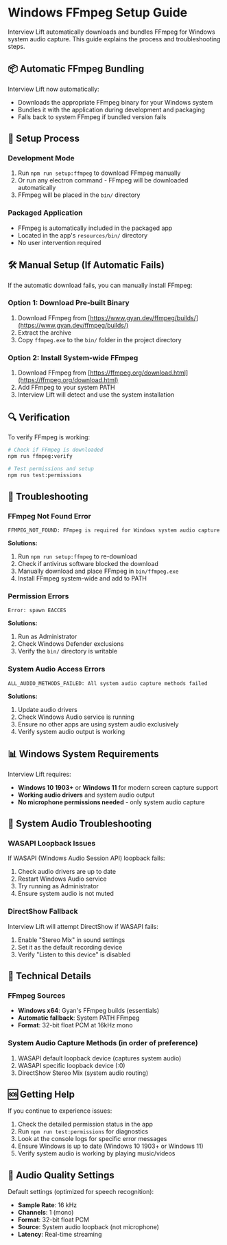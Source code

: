 # Windows FFmpeg Setup Guide

Interview Lift automatically downloads and bundles FFmpeg for Windows system audio capture. This guide explains the process and troubleshooting steps.

## 📦 Automatic FFmpeg Bundling

Interview Lift now automatically:
- Downloads the appropriate FFmpeg binary for your Windows system
- Bundles it with the application during development and packaging
- Falls back to system FFmpeg if bundled version fails

## 🔧 Setup Process

### Development Mode
1. Run `npm run setup:ffmpeg` to download FFmpeg manually
2. Or run any electron command - FFmpeg will be downloaded automatically
3. FFmpeg will be placed in the `bin/` directory

### Packaged Application
- FFmpeg is automatically included in the packaged app
- Located in the app's `resources/bin/` directory
- No user intervention required

## 🛠️ Manual Setup (If Automatic Fails)

If the automatic download fails, you can manually install FFmpeg:

### Option 1: Download Pre-built Binary
1. Download FFmpeg from [https://www.gyan.dev/ffmpeg/builds/](https://www.gyan.dev/ffmpeg/builds/)
2. Extract the archive
3. Copy `ffmpeg.exe` to the `bin/` folder in the project directory

### Option 2: Install System-wide FFmpeg
1. Download FFmpeg from [https://ffmpeg.org/download.html](https://ffmpeg.org/download.html)
2. Add FFmpeg to your system PATH
3. Interview Lift will detect and use the system installation

## 🔍 Verification

To verify FFmpeg is working:

```bash
# Check if FFmpeg is downloaded
npm run ffmpeg:verify

# Test permissions and setup
npm run test:permissions
```

## 🐛 Troubleshooting

### FFmpeg Not Found Error
```
FFMPEG_NOT_FOUND: FFmpeg is required for Windows system audio capture
```

**Solutions:**
1. Run `npm run setup:ffmpeg` to re-download
2. Check if antivirus software blocked the download
3. Manually download and place FFmpeg in `bin/ffmpeg.exe`
4. Install FFmpeg system-wide and add to PATH

### Permission Errors
```
Error: spawn EACCES
```

**Solutions:**
1. Run as Administrator
2. Check Windows Defender exclusions
3. Verify the `bin/` directory is writable

### System Audio Access Errors
```
ALL_AUDIO_METHODS_FAILED: All system audio capture methods failed
```

**Solutions:**
1. Update audio drivers
2. Check Windows Audio service is running
3. Ensure no other apps are using system audio exclusively
4. Verify system audio output is working

## 📊 Windows System Requirements

Interview Lift requires:
- **Windows 10 1903+** or **Windows 11** for modern screen capture support
- **Working audio drivers** and system audio output
- **No microphone permissions needed** - only system audio capture

## 🔧 System Audio Troubleshooting

### WASAPI Loopback Issues
If WASAPI (Windows Audio Session API) loopback fails:
1. Check audio drivers are up to date
2. Restart Windows Audio service
3. Try running as Administrator
4. Ensure system audio is not muted

### DirectShow Fallback
Interview Lift will attempt DirectShow if WASAPI fails:
1. Enable "Stereo Mix" in sound settings
2. Set it as the default recording device
3. Verify "Listen to this device" is disabled

## 📝 Technical Details

### FFmpeg Sources
- **Windows x64**: Gyan's FFmpeg builds (essentials)
- **Automatic fallback**: System PATH FFmpeg
- **Format**: 32-bit float PCM at 16kHz mono

### System Audio Capture Methods (in order of preference)
1. WASAPI default loopback device (captures system audio)
2. WASAPI specific loopback device (:0)
3. DirectShow Stereo Mix (system audio routing)

## 🆘 Getting Help

If you continue to experience issues:
1. Check the detailed permission status in the app
2. Run `npm run test:permissions` for diagnostics
3. Look at the console logs for specific error messages
4. Ensure Windows is up to date (Windows 10 1903+ or Windows 11)
5. Verify system audio is working by playing music/videos

## 🎯 Audio Quality Settings

Default settings (optimized for speech recognition):
- **Sample Rate**: 16 kHz
- **Channels**: 1 (mono)
- **Format**: 32-bit float PCM
- **Source**: System audio loopback (not microphone)
- **Latency**: Real-time streaming 